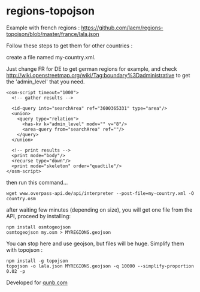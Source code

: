 regions-topojson
================

Example with french regions : https://github.com/laem/regions-topojson/blob/master/france/lala.json

Follow these steps to get them for other countries :

create a file named my-country.xml. 

Just change FR for DE to get german regions for example, and check http://wiki.openstreetmap.org/wiki/Tag:boundary%3Dadministrative to get the 'admin_level' that you need. 

```
<osm-script timeout="1000">
  <!-- gather results -->

  <id-query into="searchArea" ref="3600365331" type="area"/>
  <union>
    <query type="relation">
      <has-kv k="admin_level" modv="" v="8"/>
      <area-query from="searchArea" ref=""/>
    </query>
  </union>

  <!-- print results -->
  <print mode="body"/>
  <recurse type="down"/>
  <print mode="skeleton" order="quadtile"/>
</osm-script>
```

then run this command...
```
wget www.overpass-api.de/api/interpreter --post-file=my-country.xml -O country.osm
```

after waiting few minutes (depending on size), you will get one file from the API, proceed by installing: 

```
npm install osmtogeojson
osmtogeojson my.osm > MYREGIONS.geojson
```
You can stop here and use geojson, but files will be huge. Simplify them with topojson :

```
npm install -g topojson
topojson -o lala.json MYREGIONS.geojson -q 10000 --simplify-proportion 0.02 -p
```


Developed for [qunb.com](https://www.qunb.com)
